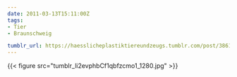 ```yaml
---
date: 2011-03-13T15:11:00Z
tags:
- Tier
- Braunschweig

tumblr_url: https://haesslicheplastiktiereundzeugs.tumblr.com/post/3861030940
---
```

{{< figure src="tumblr_li2evphbCf1qbfzcmo1_1280.jpg" >}}
